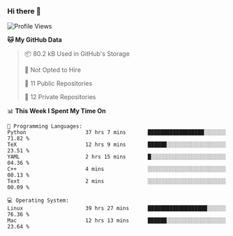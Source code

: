 ### Hi there 👋

<!--
**huayuan4396/huayuan4396** is a ✨ _special_ ✨ repository because its `README.md` (this file) appears on your GitHub profile.

Here are some ideas to get you started:

- 🔭 I’m currently working on ...
- 🌱 I’m currently learning ...
- 👯 I’m looking to collaborate on ...
- 🤔 I’m looking for help with ...
- 💬 Ask me about ...
- 📫 How to reach me: ...
- 😄 Pronouns: ...
- ⚡ Fun fact: ...
-->

<!--START_SECTION:waka-->
![Profile Views](http://img.shields.io/badge/Profile%20Views-1-blue)

**🐱 My GitHub Data** 

> 📦 80.2 kB Used in GitHub's Storage 
 > 
> 🚫 Not Opted to Hire
 > 
> 📜 11 Public Repositories 
 > 
> 🔑 12 Private Repositories 
 > 
📊 **This Week I Spent My Time On** 

```text
💬 Programming Languages: 
Python                   37 hrs 7 mins       ██████████████████░░░░░░░   71.82 % 
TeX                      12 hrs 9 mins       ██████░░░░░░░░░░░░░░░░░░░   23.51 % 
YAML                     2 hrs 15 mins       █░░░░░░░░░░░░░░░░░░░░░░░░   04.36 % 
C++                      4 mins              ░░░░░░░░░░░░░░░░░░░░░░░░░   00.13 % 
Text                     2 mins              ░░░░░░░░░░░░░░░░░░░░░░░░░   00.09 % 

💻 Operating System: 
Linux                    39 hrs 27 mins      ███████████████████░░░░░░   76.36 % 
Mac                      12 hrs 13 mins      ██████░░░░░░░░░░░░░░░░░░░   23.64 % 
```


<!--END_SECTION:waka-->
